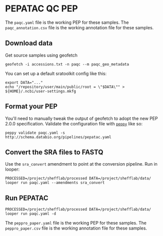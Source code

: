 # PEPATAC QC PEP


The `paqc.yaml` file is the working PEP for these samples.
The `paqc_annotation.csv` file is the working annotation file for these samples.

## Download data

Get source samples using geofetch
```
geofetch -i accessions.txt -n paqc --m paqc_geo_metadata
```

You can set up a default sratoolkit config like this:

```
export DATA="..."
echo "/repository/user/main/public/root = \"$DATA\"" > ${HOME}/.ncbi/user-settings.mkfg
```

## Format your PEP

You'll need to manually tweak the output of geofetch to adopt the new PEP 2.0.0 specification. Validate the configuration file with [`peppy`](https://github.com/pepkit/peppy) like so:
```
peppy validate paqc.yaml -s http://schema.databio.org/pipelines/pepatac.yaml
```

## Convert the SRA files to FASTQ

Use the `sra_convert` amendment to point at the conversion pipeline. Run in looper:
```
PROCESSED=/project/shefflab/processed DATA=/project/shefflab/data/ looper run paqc.yaml --amendments sra_convert
```

## Run PEPATAC

```
PROCESSED=/project/shefflab/processed DATA=/project/shefflab/data/ looper run paqc.yaml -d
```

The `peppro_paper.yaml` file is the working PEP for these samples.
The `peppro_paper.csv` file is the working annotation file for these samples.

